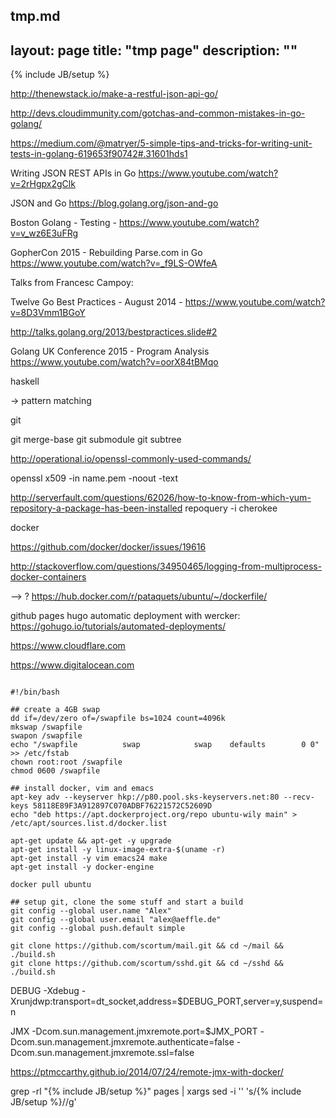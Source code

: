 tmp.md
---
layout: page
title: "tmp page"
description: ""
---
{% include JB/setup %}



http://thenewstack.io/make-a-restful-json-api-go/

http://devs.cloudimmunity.com/gotchas-and-common-mistakes-in-go-golang/

https://medium.com/@matryer/5-simple-tips-and-tricks-for-writing-unit-tests-in-golang-619653f90742#.31601hds1


Writing JSON REST APIs in Go https://www.youtube.com/watch?v=2rHgpx2gClk



JSON and Go https://blog.golang.org/json-and-go



Boston Golang - Testing - https://www.youtube.com/watch?v=v_wz6E3uFRg


GopherCon 2015 - Rebuilding Parse.com in Go https://www.youtube.com/watch?v=_f9LS-OWfeA 





Talks from Francesc Campoy:

Twelve Go Best Practices - August 2014 - https://www.youtube.com/watch?v=8D3Vmm1BGoY

http://talks.golang.org/2013/bestpractices.slide#2



Golang UK Conference 2015 - Program Analysis https://www.youtube.com/watch?v=oorX84tBMqo





haskell

-> pattern matching




git 

 git merge-base
 git submodule
 git subtree
 
 



 
 http://operational.io/openssl-commonly-used-commands/
 
 
 openssl x509 -in name.pem -noout -text
 
 
 
 http://serverfault.com/questions/62026/how-to-know-from-which-yum-repository-a-package-has-been-installed
 repoquery -i cherokee
 
 
 
 
 
docker
 
https://github.com/docker/docker/issues/19616

http://stackoverflow.com/questions/34950465/logging-from-multiprocess-docker-containers

--> ? https://hub.docker.com/r/pataquets/ubuntu/~/dockerfile/






github pages hugo automatic deployment with wercker: https://gohugo.io/tutorials/automated-deployments/
 
 
 
 
 
 https://www.cloudflare.com
 
 https://www.digitalocean.com
 
 
 



<pre><code>
#!/bin/bash

## create a 4GB swap
dd if=/dev/zero of=/swapfile bs=1024 count=4096k
mkswap /swapfile
swapon /swapfile
echo "/swapfile          swap            swap    defaults        0 0" >> /etc/fstab
chown root:root /swapfile 
chmod 0600 /swapfile

## install docker, vim and emacs
apt-key adv --keyserver hkp://p80.pool.sks-keyservers.net:80 --recv-keys 58118E89F3A912897C070ADBF76221572C52609D
echo "deb https://apt.dockerproject.org/repo ubuntu-wily main" > /etc/apt/sources.list.d/docker.list

apt-get update && apt-get -y upgrade
apt-get install -y linux-image-extra-$(uname -r)
apt-get install -y vim emacs24 make
apt-get install -y docker-engine

docker pull ubuntu

## setup git, clone the some stuff and start a build
git config --global user.name "Alex"
git config --global user.email "alex@aeffle.de"
git config --global push.default simple

git clone https://github.com/scortum/mail.git && cd ~/mail && ./build.sh
git clone https://github.com/scortum/sshd.git && cd ~/sshd && ./build.sh
</code></pre>




DEBUG
-Xdebug -Xrunjdwp:transport=dt_socket,address=$DEBUG_PORT,server=y,suspend=n

JMX
-Dcom.sun.management.jmxremote.port=$JMX_PORT -Dcom.sun.management.jmxremote.authenticate=false -Dcom.sun.management.jmxremote.ssl=false


https://ptmccarthy.github.io/2014/07/24/remote-jmx-with-docker/






grep -rl "{% include JB/setup %}" pages | xargs sed -i '' 's/{% include JB\/setup %}//g'


